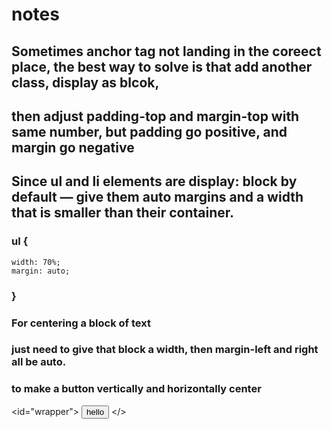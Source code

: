 # notes

## Sometimes anchor tag not landing in the coreect place, the best way to solve is that add another class, display as blcok, 
## then adjust padding-top and margin-top with same number, but padding go positive, and margin go negative

## Since ul and li elements are display: block by default — give them auto margins and a width that is smaller than their container.
### ul {
    width: 70%;
    margin: auto;
### }

### For centering a block of text 
### just need to give that block a width, then margin-left and right all be auto.

### to make a button vertically and horizontally center 
<id="wrapper">
  <button type="button">hello</button>
</>

